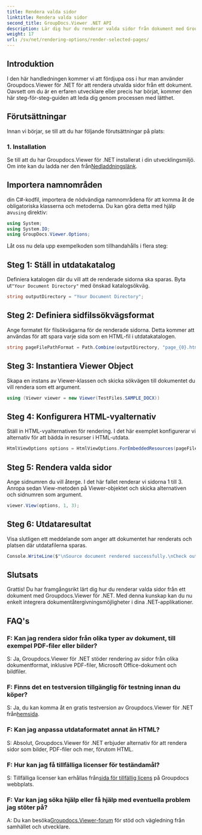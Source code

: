 ```yaml
---
title: Rendera valda sidor
linktitle: Rendera valda sidor
second_title: GroupDocs.Viewer .NET API
description: Lär dig hur du renderar valda sidor från dokument med Groupdocs.Viewer för .NET. Steg-för-steg handledning med kodexempel ingår.
weight: 17
url: /sv/net/rendering-options/render-selected-pages/
---
```

## Introduktion

I den här handledningen kommer vi att fördjupa oss i hur man använder Groupdocs.Viewer för .NET för att rendera utvalda sidor från ett dokument. Oavsett om du är en erfaren utvecklare eller precis har börjat, kommer den här steg-för-steg-guiden att leda dig genom processen med lätthet.

## Förutsättningar

Innan vi börjar, se till att du har följande förutsättningar på plats:

### 1. Installation

 Se till att du har Groupdocs.Viewer för .NET installerat i din utvecklingsmiljö. Om inte kan du ladda ner den från[Nedladdningslänk](https://releases.groupdocs.com/viewer/net/).

## Importera namnområden

 din C#-kodfil, importera de nödvändiga namnområdena för att komma åt de obligatoriska klasserna och metoderna. Du kan göra detta med hjälp av`using` direktiv:

```csharp
using System;
using System.IO;
using GroupDocs.Viewer.Options;
```

Låt oss nu dela upp exempelkoden som tillhandahålls i flera steg:

## Steg 1: Ställ in utdatakatalog

 Definiera katalogen där du vill att de renderade sidorna ska sparas. Byta ut`"Your Document Directory"` med önskad katalogsökväg.

```csharp
string outputDirectory = "Your Document Directory";
```

## Steg 2: Definiera sidfilssökvägsformat

Ange formatet för filsökvägarna för de renderade sidorna. Detta kommer att användas för att spara varje sida som en HTML-fil i utdatakatalogen.

```csharp
string pageFilePathFormat = Path.Combine(outputDirectory, "page_{0}.html");
```

## Steg 3: Instantiera Viewer Object

Skapa en instans av Viewer-klassen och skicka sökvägen till dokumentet du vill rendera som ett argument.

```csharp
using (Viewer viewer = new Viewer(TestFiles.SAMPLE_DOCX))
```

## Steg 4: Konfigurera HTML-vyalternativ

Ställ in HTML-vyalternativen för rendering. I det här exemplet konfigurerar vi alternativ för att bädda in resurser i HTML-utdata.

```csharp
HtmlViewOptions options = HtmlViewOptions.ForEmbeddedResources(pageFilePathFormat);
```

## Steg 5: Rendera valda sidor

Ange sidnumren du vill återge. I det här fallet renderar vi sidorna 1 till 3. Anropa sedan View-metoden på Viewer-objektet och skicka alternativen och sidnumren som argument.

```csharp
viewer.View(options, 1, 3);
```

## Steg 6: Utdataresultat

Visa slutligen ett meddelande som anger att dokumentet har renderats och platsen där utdatafilerna sparas.

```csharp
Console.WriteLine($"\nSource document rendered successfully.\nCheck output in {outputDirectory}.");
```

## Slutsats

Grattis! Du har framgångsrikt lärt dig hur du renderar valda sidor från ett dokument med Groupdocs.Viewer för .NET. Med denna kunskap kan du nu enkelt integrera dokumentåtergivningsmöjligheter i dina .NET-applikationer.

## FAQ's

### F: Kan jag rendera sidor från olika typer av dokument, till exempel PDF-filer eller bilder?

S: Ja, Groupdocs.Viewer för .NET stöder rendering av sidor från olika dokumentformat, inklusive PDF-filer, Microsoft Office-dokument och bildfiler.

### F: Finns det en testversion tillgänglig för testning innan du köper?

 S: Ja, du kan komma åt en gratis testversion av Groupdocs.Viewer för .NET från[hemsida](https://releases.groupdocs.com/).

### F: Kan jag anpassa utdataformatet annat än HTML?

S: Absolut, Groupdocs.Viewer för .NET erbjuder alternativ för att rendera sidor som bilder, PDF-filer och mer, förutom HTML.

### F: Hur kan jag få tillfälliga licenser för teständamål?

S: Tillfälliga licenser kan erhållas från[sida för tillfällig licens](https://purchase.groupdocs.com/temporary-license/) på Groupdocs webbplats.

### F: Var kan jag söka hjälp eller få hjälp med eventuella problem jag stöter på?

 A: Du kan besöka[Groupdocs.Viewer-forum](https://forum.groupdocs.com/c/viewer/9) för stöd och vägledning från samhället och utvecklare.